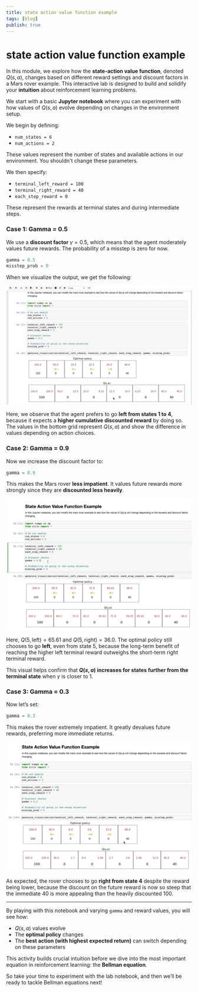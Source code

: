 ```yaml
---
title: state action value function example
tags: [blog]
publish: true
---
```


# state action value function example

In this module, we explore how the **state-action value function**, denoted $Q(s, a)$, changes based on different reward settings and discount factors in a Mars rover example. This interactive lab is designed to build and solidify your **intuition** about reinforcement learning problems.

We start with a basic **Jupyter notebook** where you can experiment with how values of $Q(s, a)$ evolve depending on changes in the environment setup.

We begin by defining:
- `num_states = 6`
- `num_actions = 2`

These values represent the number of states and available actions in our environment. You shouldn't change these parameters.

We then specify:
- `terminal_left_reward = 100`
- `terminal_right_reward = 40`
- `each_step_reward = 0`

These represent the rewards at terminal states and during intermediate steps.

### Case 1: Gamma = 0.5

We use a **discount factor** $\gamma = 0.5$, which means that the agent moderately values future rewards. The probability of a misstep is zero for now.

```python
gamma = 0.5
misstep_prob = 0
```

When we visualize the output, we get the following:

![Q(s, a) and Optimal Policy when Gamma = 0.5](_resources/gamma-0.5-policy-qsa.png)

Here, we observe that the agent prefers to go **left from states 1 to 4**, because it expects a **higher cumulative discounted reward** by doing so. The values in the bottom grid represent $Q(s,a)$ and show the difference in values depending on action choices.

### Case 2: Gamma = 0.9

Now we increase the discount factor to:

```python
gamma = 0.9
```

This makes the Mars rover **less impatient**. It values future rewards more strongly since they are **discounted less heavily**.

![Q(s, a) and Optimal Policy when Gamma = 0.9](_resources/gamma-0.9-policy-qsa.png)

Here, $Q(5, \text{left}) = 65.61$ and $Q(5, \text{right}) = 36.0$. The optimal policy still chooses to go **left**, even from state 5, because the long-term benefit of reaching the higher left terminal reward outweighs the short-term right terminal reward.

This visual helps confirm that **$Q(s, a)$ increases for states further from the terminal state** when $\gamma$ is closer to 1.

### Case 3: Gamma = 0.3

Now let’s set:

```python
gamma = 0.3
```

This makes the rover extremely impatient. It greatly devalues future rewards, preferring more immediate returns.

![Q(s, a) and Optimal Policy when Gamma = 0.3](_resources/gamma-0.3-policy-qsa.png)

As expected, the rover chooses to go **right from state 4** despite the reward being lower, because the discount on the future reward is now so steep that the immediate 40 is more appealing than the heavily discounted 100.

---

By playing with this notebook and varying `gamma` and reward values, you will see how:

- $Q(s, a)$ values evolve
- The **optimal policy** changes
- The **best action (with highest expected return)** can switch depending on these parameters

This activity builds crucial intuition before we dive into the most important equation in reinforcement learning: the **Bellman equation**.

So take your time to experiment with the lab notebook, and then we’ll be ready to tackle Bellman equations next!
